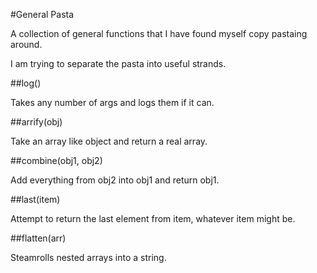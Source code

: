 #General Pasta

A collection of general functions that I have found myself copy pastaing around.

I am trying to separate the pasta into useful strands.

##log()

Takes any number of args and logs them if it can.

##arrify(obj)

Take an array like object and return a real array.

##combine(obj1, obj2)

Add everything from obj2 into obj1 and return obj1.

##last(item)

Attempt to return the last element from item, whatever
item might be.

##flatten(arr)

Steamrolls nested arrays into a string.

